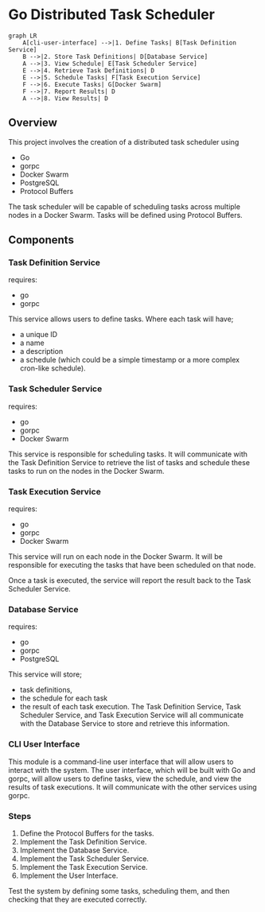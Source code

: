 # Go Distributed Task Scheduler

```mermaid
graph LR
    A[cli-user-interface] -->|1. Define Tasks| B[Task Definition Service]
    B -->|2. Store Task Definitions| D[Database Service]
    A -->|3. View Schedule| E[Task Scheduler Service]
    E -->|4. Retrieve Task Definitions| D
    E -->|5. Schedule Tasks| F[Task Execution Service]
    F -->|6. Execute Tasks| G[Docker Swarm]
    F -->|7. Report Results| D
    A -->|8. View Results| D
```

## Overview
This project involves the creation of a distributed task scheduler using 
- Go
- gorpc
- Docker Swarm
- PostgreSQL
- Protocol Buffers

The task scheduler will be capable of scheduling tasks across multiple nodes in a Docker Swarm. Tasks will be defined using Protocol Buffers.

## Components
### Task Definition Service
requires:
- go
- gorpc

This service allows users to define tasks. 
Where each task will have;
- a unique ID
- a name
- a description
- a schedule (which could be a simple timestamp or a more complex cron-like schedule).

### Task Scheduler Service
requires:
- go
- gorpc
- Docker Swarm 

This service is responsible for scheduling tasks. It will communicate with the Task Definition Service to retrieve the list of tasks and schedule these tasks to run on the nodes in the Docker Swarm.

### Task Execution Service

requires:
- go
- gorpc
- Docker Swarm 

This service will run on each node in the Docker Swarm. It will be responsible for executing the tasks that have been scheduled on that node. 

Once a task is executed, the service will report the result back to the Task Scheduler Service.

### Database Service
requires:
- go
- gorpc
- PostgreSQL


This service will store; 
- task definitions, 
- the schedule for each task
- the result of each task execution. 
The Task Definition Service, Task Scheduler Service, and Task Execution Service will all communicate with the Database Service to store and retrieve this information.

### CLI User Interface
This module is a command-line user interface that will allow users to interact with the system. The user interface, which will be built with Go and gorpc, will allow users to define tasks, view the schedule, and view the results of task executions. It will communicate with the other services using gorpc.

### Steps
1. Define the Protocol Buffers for the tasks.
2. Implement the Task Definition Service.
3. Implement the Database Service.
4. Implement the Task Scheduler Service.
5. Implement the Task Execution Service.
6. Implement the User Interface.

Test the system by defining some tasks, scheduling them, and then checking that they are executed correctly.